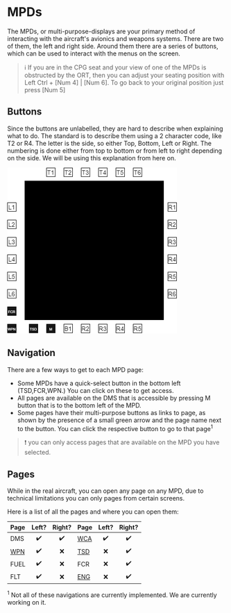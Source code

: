 # MPDs

The MPDs, or multi-purpose-displays are your primary method of interacting with the aircraft's avionics and weapons systems. There are two of them, the left and right side. Around them there are a series of buttons, which can be used to interact with the menus on the screen.

> :information_source: If you are in the CPG seat and your view of one of the MPDs is obstructed by the ORT, then you can adjust your seating position with Left Ctrl + [Num 4] | [Num 6]. To go back to your original position just press [Num 5]

## Buttons

Since the buttons are unlabelled, they are hard to describe when explaining what to do. The standard is to describe them using a 2 character code, like T2 or R4. The letter is the side, so either Top, Bottom, Left or Right. The numbering is done either from top to bottom or from left to right depending on the side. We will be using this explanation from here on.

![Button layout](images/mpd/button_layout.png)

## Navigation

There are a few ways to get to each MPD page:

* Some MPDs have a quick-select button in the bottom left (TSD,FCR,WPN.) You can click on these to get access.
* All pages are available on the DMS that is accessible by pressing M button that is to the bottom left of the MPD.
* Some pages have their multi-purpose buttons as links to page, as shown by the presence of a small green arrow and the page name next to the button. You can click the respective button to go to that page<sup>1</sup>

> :heavy_exclamation_mark: you can only access pages that are available on the MPD you have selected.

## Pages

While in the real aircraft, you can open any page on any MPD, due to technical limitations you can only pages from certain screens.

Here is a list of all the pages and where you can open them:

| Page | Left? | Right? | Page | Left? | Right? |
| :-- | :-: | :-: | :-- | :-: | :-: |
| DMS | :heavy_check_mark: | :heavy_check_mark: | [WCA](./MPD-Page-%23-WCA) | :heavy_check_mark: | :heavy_check_mark:
| [WPN](./MPD-Page-%23-WPN) | :heavy_check_mark: | :x: | [TSD](./MPD-Page-%23-ENG) | :x: | :heavy_check_mark: |
| FUEL | :heavy_check_mark: | :x: | FCR |  :x: | :heavy_check_mark: |
| FLT | :heavy_check_mark: | :x: | [ENG](./MPD-Page-%23-ENG) |  :x: | :heavy_check_mark: |

<sup>1</sup> Not all of these navigations are currently implemented. We are currently working on it.